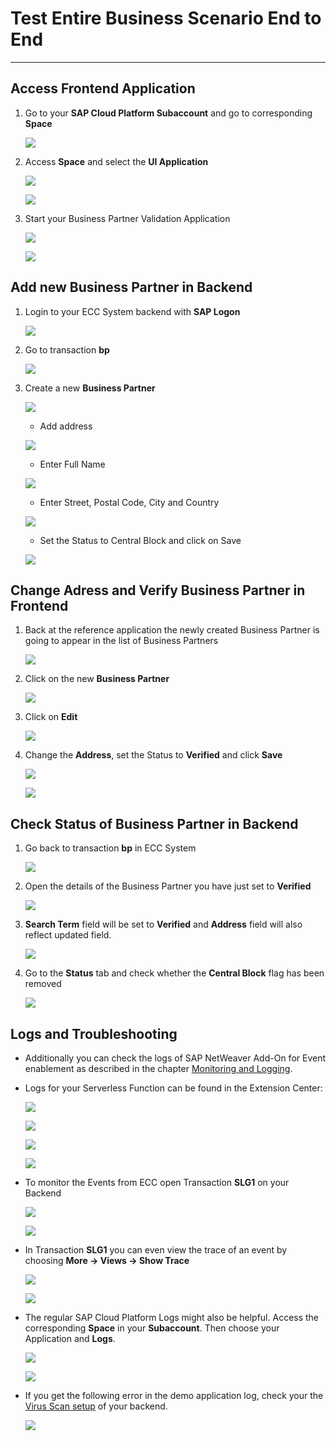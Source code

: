 # Test Entire Business Scenario End to End
----------------
## Access Frontend Application

1. Go to your **SAP Cloud Platform Subaccount** and go to corresponding **Space**

   ![](./images/demo-01.png)

2. Access **Space** and select the **UI Application**

   ![](./images/demo-02.png)

   ![](./images/demo-03.png)

3. Start your Business Partner Validation Application

   ![](./images/ds1.PNG)

   ![](./images/ds2.PNG)

## Add new Business Partner in Backend

1. Login to your ECC System backend with **SAP Logon**

   ![](./images/ds3.PNG)

2. Go to transaction **bp**

   ![](./images/ds4.PNG)

3. Create a new **Business Partner**

    ![](./images/ds5.PNG)

    * Add address

    ![](./images/ds17.png)

    * Enter Full Name

    ![](./images/ds18.png)

    * Enter Street, Postal Code, City and Country

    ![](./images/ds7.PNG)

    * Set the Status to Central Block and click on Save

    ![](./images/ds8.PNG)

## Change Adress and Verify Business Partner in Frontend

1. Back at the reference application the newly created Business Partner is going to appear in the list of Business Partners

    ![](./images/demo-08.png)

2. Click on the new **Business Partner**

    ![](./images/ds9.PNG)

3. Click on **Edit**

    ![](./images/ds10.PNG)

4.  Change the **Address**, set the Status to **Verified** and click **Save**

    ![](./images/demo-07.png)

    ![](./images/ds11.PNG)

## Check Status of Business Partner in Backend

1. Go back to transaction **bp** in ECC System

    ![](./images/ds12.PNG)

2. Open the details of the Business Partner you have just set to **Verified**

    ![](./images/ds14.PNG)

3. **Search Term** field will be set to **Verified** and **Address** field will also reflect updated field.

    ![](./images/ds20.png)

4. Go to the **Status** tab and check whether the **Central Block** flag has been removed

    ![](./images/ds15.PNG)

## Logs and Troubleshooting

- Additionally you can check the logs of SAP NetWeaver Add-On for Event enablement as described in the chapter [Monitoring and Logging](https://help.sap.com/viewer/e966e6c0e61443ebaa0270a4bae4b363/1.0/en-US/cff1acd831f744d59697525702ed0d3e.html).



- Logs for your Serverless Function can be found in the Extension Center:

    ![](./images/demo-04.png)

    ![](./images/demo-05.png)

    ![](./images/demo-06.png)

    ![](./images/ds23.png)

- To monitor the Events from ECC open Transaction **SLG1** on your Backend

    ![](./images/slg1_transaction-01.png)

    ![](./images/slg1_transaction-02.png)

- In Transaction **SLG1** you can even view the trace of an event by choosing **More -> Views -> Show Trace**

    ![](./images/slg1_transaction-03.png)

    ![](./images/slg1_transaction-04.png)

- The regular SAP Cloud Platform Logs might also be helpful. Access the corresponding **Space** in your **Subaccount**. Then choose your Application and **Logs**.

    ![](./images/demo-09.png)

    ![](./images/demo-10.png)

- If you get the following error in the demo application log, check your the [Virus Scan setup](https://help.sap.com/doc/saphelp_nw751abap/7.51.0/en-US/b5/5d22518bc72214e10000000a44176d/frameset.htm) of your backend.
    
     ![](./images/virusscan.jpg)

